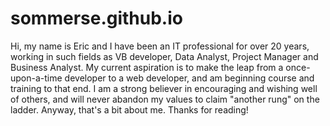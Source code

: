 # sommerse.github.io
Hi, my name is Eric and I have been an IT professional for over 20 years, working in such fields as VB developer, Data Analyst, Project Manager and Business Analyst.  My current aspiration is to make the leap from a once-upon-a-time developer to a web developer, and am beginning course and training to that end.    I am a strong believer in encouraging and wishing well of others, and will never abandon my values to claim "another rung" on the ladder.  Anyway, that's a bit about me.  Thanks for reading!
